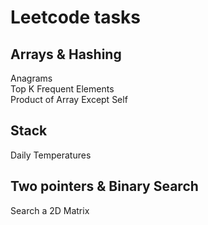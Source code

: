 # Leetcode tasks
## Arrays & Hashing
Anagrams
<br>
Top K Frequent Elements
<br>
Product of Array Except Self
## Stack
Daily Temperatures
<br>
## Two pointers & Binary Search
Search a 2D Matrix
<br>
<br>
